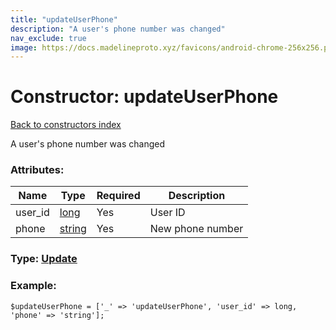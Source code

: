 ```yaml
---
title: "updateUserPhone"
description: "A user's phone number was changed"
nav_exclude: true
image: https://docs.madelineproto.xyz/favicons/android-chrome-256x256.png
---
```

# Constructor: updateUserPhone  
[Back to constructors index](/API_docs/constructors/index.html)



A user's phone number was changed

### Attributes:

| Name     |    Type       | Required | Description |
|----------|---------------|----------|-------------|
|user\_id|[long](/API_docs/types/long.html) | Yes|User ID|
|phone|[string](/API_docs/types/string.html) | Yes|New phone number|



### Type: [Update](/API_docs/types/Update.html)


### Example:

```
$updateUserPhone = ['_' => 'updateUserPhone', 'user_id' => long, 'phone' => 'string'];
```  
